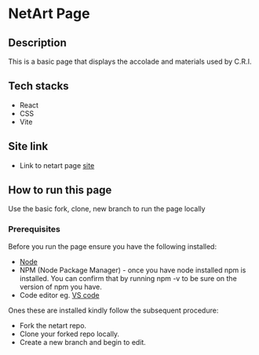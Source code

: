 # NetArt Page

## Description
This is a basic page that displays the accolade and materials used by C.R.I.

## Tech stacks
- React
- CSS
- Vite

## Site link
- Link to netart page [site](https://netart43.netlify.app)

## How to run this page
Use the basic fork, clone, new branch to run the page locally

### Prerequisites
Before you run the page ensure you have the following installed:
- [Node](https://nodejs.org)
- NPM (Node Package Manager) - once you have node installed npm is installed. You can confirm that by running npm -v to be sure on the version of npm you have.
- Code editor eg. [VS code](https://code.visualstudio.com/download)
  
Ones these are installed kindly follow the subsequent procedure:
- Fork the netart repo.
- Clone your forked repo locally.
- Create a new branch and begin to edit.

<!-- Currently, two official plugins are available:

- [@vitejs/plugin-react](https://github.com/vitejs/vite-plugin-react/blob/main/packages/plugin-react/README.md) uses [Babel](https://babeljs.io/) for Fast Refresh
- [@vitejs/plugin-react-swc](https://github.com/vitejs/vite-plugin-react-swc) uses [SWC](https://swc.rs/) for Fast Refresh -->
